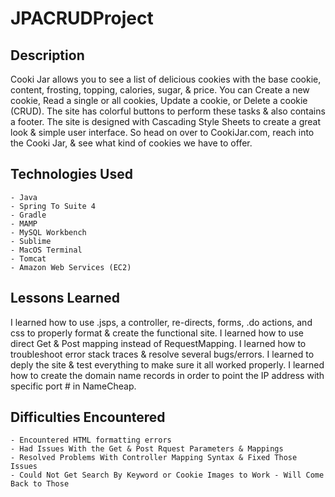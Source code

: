# JPACRUDProject

## Description
Cooki Jar allows you to see a list of delicious cookies with the base cookie, content, frosting, topping, calories, sugar, & price. You can Create a new cookie, Read a single or all cookies, Update a cookie, or Delete a cookie (CRUD). The site has colorful buttons to perform these tasks & also contains a footer. The site is designed with Cascading Style Sheets to create a great look & simple user interface. So head on over to CookiJar.com, reach into the Cooki Jar, & see what kind of cookies we have to offer.

## Technologies Used
	- Java
	- Spring To Suite 4
	- Gradle
	- MAMP
	- MySQL Workbench
	- Sublime
	- MacOS Terminal
	- Tomcat
	- Amazon Web Services (EC2)

## Lessons Learned
I learned how to use .jsps, a controller, re-directs, forms, .do actions, and css to properly format & create the functional site. I learned how to use direct Get & Post mapping instead of RequestMapping. I learned how to troubleshoot error stack traces & resolve several bugs/errors. I learned to deply the site & test everything to make sure it all worked properly. I learned how to create the domain name records in order to point the IP address with specific port # in NameCheap.

	 
## Difficulties Encountered
	- Encountered HTML formatting errors
	- Had Issues With the Get & Post Rquest Parameters & Mappings
	- Resolved Problems With Controller Mapping Syntax & Fixed Those Issues
	- Could Not Get Search By Keyword or Cookie Images to Work - Will Come Back to Those
